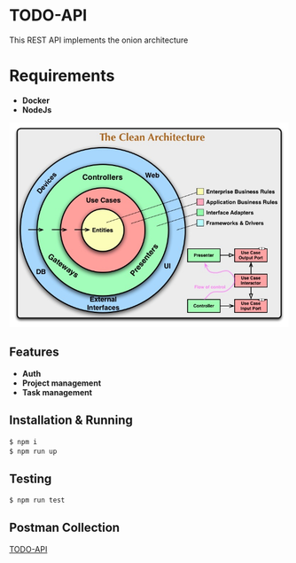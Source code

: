 # TODO-API

This REST API implements the onion architecture

# Requirements

  - **Docker**
  - **NodeJs**

![Clean](archictecture.jpeg)

## Features

  - **Auth**
  - **Project management**
  - **Task management**

## Installation & Running

```bash
$ npm i
$ npm run up
```

## Testing

```bash
$ npm run test
```

## Postman Collection

[TODO-API](https://www.getpostman.com/collections/b273f8bf052c3862aad1)